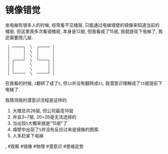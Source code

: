 # 镜像错觉

坐电梯有很多人的时候, 经常看不见楼层, 只能通过电梯墙壁的镜像来知道当前的楼层. 但这里我多次看错楼层, 本身是12层, 但我看成了15层, 我就提现下电梯了, 我还需要爬几层.

```
 │ ─────┐  \  ┌───── │
 │      │  \  │      │
 │      │  \  │      │
 │ ┌────┘  \  └────┐ │
 │ │       \       │ │
 │ │       \       │ │
 │ └─────  \  ─────┘ │
```

在我看的时候, `2`翻转了成了`5`, 但`12`并没有翻转成`51`, 我潜意识理解成了`15`就提前下电梯了.

我猜测我的潜意识流程是这样的

1. 大楼总共26层, 但公司最高16层
2. 并且3\~7层, 20\~26是无法选择的
3. 当出现`5`大概率就是"15层"了
4. 墙壁中出现了`5`并没有反应过来是镜像的图案.
5. 人多赶紧下电梯

, #观察 #镜像 #物理 #潜意识 #思维定势
